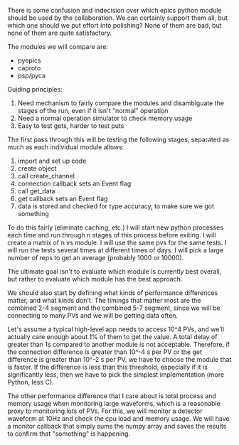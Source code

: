 There is some confusion and indecision over which epics python module should be used by the collaboration. We can certainly support them all, but which one should we put effort into polishing? None of them are bad, but none of them are quite satisfactory.

The modules we will compare are:
- pyepics
- caproto
- psp/pyca

Guiding principles:
1. Need mechanism to fairly compare the modules and disambiguate the stages of the run, even if it isn't "normal" operation
2. Need a normal operation simulator to check memory usage
3. Easy to test gets, harder to test puts

The first pass through this will be testing the following stages, separated as much as each individual module allows:

1. import and set up code
2. create object
3. call create_channel
4. connection callback sets an Event flag
5. call get_data
6. get callback sets an Event flag
7. data is stored and checked for type accuracy, to make sure we got something

To do this fairly (eliminate caching, etc.) I will start new python processes each time and run through n stages of this process before exiting. I will create a matrix of n vs module. I will use the same pvs for the same tests. I will run the tests several times at different times of days. I will pick a large number of reps to get an average (probably 1000 or 10000).

The ultimate goal isn't to evaluate which module is currently best overall, but rather to evaluate which module has the best approach.

We should also start by defining what kinds of performance differences matter, and what kinds don't. The timings that matter most are the combined 2-4 segment and the combined 5-7 segment, since we will be connecting to many PVs and we will be getting data often.

Let's assume a typical high-level app needs to access 10^4 PVs, and we'll actually care enough about 1% of them to get the value. A total delay of greater than 1s compared to another module is not acceptable. Therefore, if the connection difference is greater than 10^-4 s per PV or the get difference is greater than 10^-2 s per PV, we have to choose the module that is faster. If the difference is less than this threshold, especially if it is significantly less, then we have to pick the simplest implementation (more Python, less C).

The other performance difference that I care about is total process and memory usage when monitoring large waveforms, which is a reasonable proxy to monitoring lots of PVs. For this, we will monitor a detector waveform at 10Hz and check the cpu load and memory usage. We will have a monitor callback that simply sums the numpy array and saves the results to confirm that "something" is happening.

